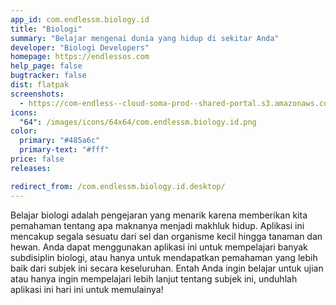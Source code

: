 ```yaml
---
app_id: com.endlessm.biology.id
title: "Biologi"
summary: "Belajar mengenai dunia yang hidup di sekitar Anda"
developer: "Biologi Developers"
homepage: https://endlessos.com
help_page: false
bugtracker: false
dist: flatpak
screenshots:
  - https://com-endless--cloud-soma-prod--shared-portal.s3.amazonaws.com/apps.245.screenshots.57c2fd2a-e8a1-4f27-864b-b9707c134c4d_201810181851271717.png
icons:
  "64": /images/icons/64x64/com.endlessm.biology.id.png
color:
  primary: "#485a6c"
  primary-text: "#fff"
price: false
releases:

redirect_from: /com.endlessm.biology.id.desktop/
---
```


<p>Belajar biologi adalah pengejaran yang menarik karena memberikan kita pemahaman tentang apa maknanya menjadi makhluk hidup. Aplikasi ini mencakup segala sesuatu dari sel dan organisme kecil hingga tanaman dan hewan. Anda dapat menggunakan aplikasi ini untuk mempelajari banyak subdisiplin biologi, atau hanya untuk mendapatkan pemahaman yang lebih baik dari subjek ini secara keseluruhan. Entah Anda ingin belajar untuk ujian atau hanya ingin mempelajari lebih lanjut tentang subjek ini, unduhlah aplikasi ini hari ini untuk memulainya!</p>